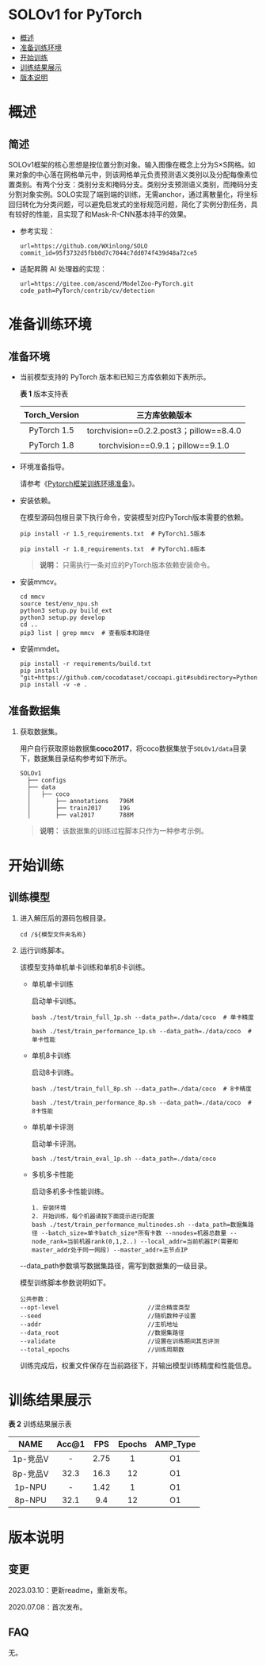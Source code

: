 # SOLOv1 for PyTorch

-   [概述](概述.md)
-   [准备训练环境](准备训练环境.md)
-   [开始训练](开始训练.md)
-   [训练结果展示](训练结果展示.md)
-   [版本说明](版本说明.md)



# 概述

## 简述

SOLOv1框架的核心思想是按位置分割对象。输入图像在概念上分为S×S网格。如果对象的中心落在网格单元中，则该网格单元负责预测语义类别以及分配每像素位置类别。有两个分支：类别分支和掩码分支。类别分支预测语义类别，而掩码分支分割对象实例。SOLO实现了端到端的训练，无需anchor，通过离散量化，将坐标回归转化为分类问题，可以避免启发式的坐标规范问题，简化了实例分割任务，具有较好的性能，且实现了和Mask-R-CNN基本持平的效果。

- 参考实现：

  ```
  url=https://github.com/WXinlong/SOLO
  commit_id=95f3732d5fbb0d7c7044c7dd074f439d48a72ce5
  ```

- 适配昇腾 AI 处理器的实现：

  ```
  url=https://gitee.com/ascend/ModelZoo-PyTorch.git
  code_path=PyTorch/contrib/cv/detection
  ```

# 准备训练环境

## 准备环境

- 当前模型支持的 PyTorch 版本和已知三方库依赖如下表所示。

  **表 1**  版本支持表

  | Torch_Version      | 三方库依赖版本                                 |
  | :--------: | :----------------------------------------------------------: |
  | PyTorch 1.5 | torchvision==0.2.2.post3；pillow==8.4.0 |
  | PyTorch 1.8 | torchvision==0.9.1；pillow==9.1.0 |
  
- 环境准备指导。

  请参考《[Pytorch框架训练环境准备](https://www.hiascend.com/document/detail/zh/ModelZoo/pytorchframework/ptes)》。
  
- 安装依赖。

  在模型源码包根目录下执行命令，安装模型对应PyTorch版本需要的依赖。
  
  ```
  pip install -r 1.5_requirements.txt  # PyTorch1.5版本
  
  pip install -r 1.8_requirements.txt  # PyTorch1.8版本
  ```
  
  > **说明：** 
  >只需执行一条对应的PyTorch版本依赖安装命令。

- 安装mmcv。
  
  ```
  cd mmcv
  source test/env_npu.sh  
  python3 setup.py build_ext
  python3 setup.py develop
  cd ..
  pip3 list | grep mmcv  # 查看版本和路径
  ```

- 安装mmdet。

   ```
  pip install -r requirements/build.txt
  pip install "git+https://github.com/cocodataset/cocoapi.git#subdirectory=PythonAPI"
  pip install -v -e .
  ```


## 准备数据集

1. 获取数据集。

   用户自行获取原始数据集**coco2017**，将coco数据集放于`SOLOv1/data`目录下，数据集目录结构参考如下所示。

   ```
   SOLOv1
     ├── configs
     ├── data
     │   ├── coco
     │       ├── annotations   796M
     │       ├── train2017     19G
     │       ├── val2017       788M            
   ```
   
   > **说明：** 
   >该数据集的训练过程脚本只作为一种参考示例。


# 开始训练

## 训练模型

1. 进入解压后的源码包根目录。

   ```
   cd /${模型文件夹名称} 
   ```

2. 运行训练脚本。

   该模型支持单机单卡训练和单机8卡训练。

   - 单机单卡训练

     启动单卡训练。

     ```
     bash ./test/train_full_1p.sh --data_path=./data/coco  # 单卡精度
     
     bash ./test/train_performance_1p.sh --data_path=./data/coco  # 单卡性能
     ```

   - 单机8卡训练

     启动8卡训练。

     ```
     bash ./test/train_full_8p.sh --data_path=./data/coco  # 8卡精度
     
     bash ./test/train_performance_8p.sh --data_path=./data/coco  # 8卡性能
     ```

   - 单机单卡评测

     启动单卡评测。

     ```
     bash ./test/train_eval_1p.sh --data_path=./data/coco
     ```

   - 多机多卡性能

     启动多机多卡性能训练。

     ```
     1. 安装环境
     2. 开始训练，每个机器请按下面提示进行配置
     bash ./test/train_performance_multinodes.sh --data_path=数据集路径 --batch_size=单卡batch_size*所有卡数 --nnodes=机器总数量 --node_rank=当前机器rank(0,1,2..) --local_addr=当前机器IP(需要和master_addr处于同一网段) --master_addr=主节点IP
     ```

   --data_path参数填写数据集路径，需写到数据集的一级目录。

   模型训练脚本参数说明如下。

   ```
   公共参数：
   --opt-level                         //混合精度类型
   --seed                              //随机数种子设置
   --addr                              //主机地址
   --data_root                         //数据集路径  
   --validate                          //设置在训练期间其否评测
   --total_epochs                      //训练周期数
   ```

   训练完成后，权重文件保存在当前路径下，并输出模型训练精度和性能信息。

# 训练结果展示

**表 2**  训练结果展示表

| NAME | Acc@1    | FPS       | Epochs   | AMP_Type |
| :------: | :------:  | :------:     | :-----: | :-----: |
| 1p-竞品V | - | 2.75      | 1        | O1    |
| 8p-竞品V | 32.3     | 16.3      | 12       | O1    |
| 1p-NPU | - | 1.42      | 1        | O1    |
| 8p-NPU | 32.1     | 9.4       | 12       | O1    |

# 版本说明

## 变更

2023.03.10：更新readme，重新发布。

2020.07.08：首次发布。

## FAQ

无。
